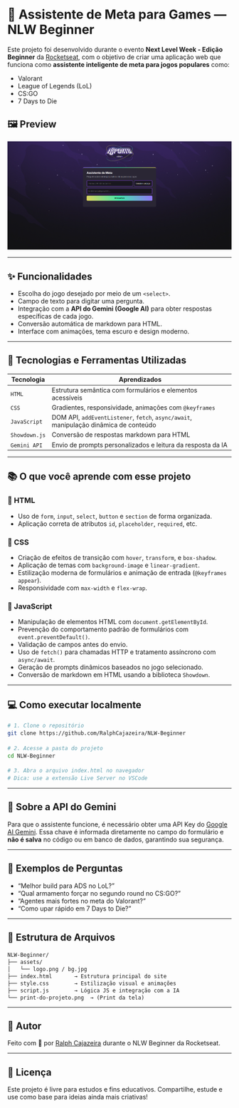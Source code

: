 # 🧠 Assistente de Meta para Games — NLW Beginner

Este projeto foi desenvolvido durante o evento **Next Level Week - Edição Beginner** da [Rocketseat](https://rocketseat.com.br), com o objetivo de criar uma aplicação web que funciona como **assistente inteligente de meta para jogos populares** como:

- Valorant
- League of Legends (LoL)
- CS:GO
- 7 Days to Die

## 🖼️ Preview

![Print do projeto](./print-do-projeto.png)

---

## ✨ Funcionalidades

- Escolha do jogo desejado por meio de um `<select>`.
- Campo de texto para digitar uma pergunta.
- Integração com a **API do Gemini (Google AI)** para obter respostas específicas de cada jogo.
- Conversão automática de markdown para HTML.
- Interface com animações, tema escuro e design moderno.

---

## 🚀 Tecnologias e Ferramentas Utilizadas

| Tecnologia    | Aprendizados                                                                          |
| ------------- | ------------------------------------------------------------------------------------- |
| `HTML`        | Estrutura semântica com formulários e elementos acessíveis                            |
| `CSS`         | Gradientes, responsividade, animações com `@keyframes`                                |
| `JavaScript`  | DOM API, `addEventListener`, `fetch`, `async/await`, manipulação dinâmica de conteúdo |
| `Showdown.js` | Conversão de respostas markdown para HTML                                             |
| `Gemini API`  | Envio de prompts personalizados e leitura da resposta da IA                           |

---

## 📚 O que você aprende com esse projeto

### 🔹 HTML

- Uso de `form`, `input`, `select`, `button` e `section` de forma organizada.
- Aplicação correta de atributos `id`, `placeholder`, `required`, etc.

### 🔹 CSS

- Criação de efeitos de transição com `hover`, `transform`, e `box-shadow`.
- Aplicação de temas com `background-image` e `linear-gradient`.
- Estilização moderna de formulários e animação de entrada (`@keyframes appear`).
- Responsividade com `max-width` e `flex-wrap`.

### 🔹 JavaScript

- Manipulação de elementos HTML com `document.getElementById`.
- Prevenção do comportamento padrão de formulários com `event.preventDefault()`.
- Validação de campos antes do envio.
- Uso de `fetch()` para chamadas HTTP e tratamento assíncrono com `async/await`.
- Geração de prompts dinâmicos baseados no jogo selecionado.
- Conversão de markdown em HTML usando a biblioteca `Showdown`.

---

## 💻 Como executar localmente

```bash
# 1. Clone o repositório
git clone https://github.com/RalphCajazeira/NLW-Beginner

# 2. Acesse a pasta do projeto
cd NLW-Beginner

# 3. Abra o arquivo index.html no navegador
# Dica: use a extensão Live Server no VSCode
````

---

## 🔑 Sobre a API do Gemini

Para que o assistente funcione, é necessário obter uma API Key do [Google AI Gemini](https://aistudio.google.com/app/apikey). Essa chave é informada diretamente no campo do formulário e **não é salva** no código ou em banco de dados, garantindo sua segurança.

---

## 🧪 Exemplos de Perguntas

* “Melhor build para ADS no LoL?”
* “Qual armamento forçar no segundo round no CS\:GO?”
* “Agentes mais fortes no meta do Valorant?”
* “Como upar rápido em 7 Days to Die?”

---

## 📁 Estrutura de Arquivos

```
NLW-Beginner/
├── assets/
│   └── logo.png / bg.jpg
├── index.html       → Estrutura principal do site
├── style.css        → Estilização visual e animações
├── script.js        → Lógica JS e integração com a IA
└── print-do-projeto.png  → (Print da tela)
```

---

## 🙋 Autor

Feito com 💜 por [Ralph Cajazeira](https://github.com/RalphCajazeira) durante o NLW Beginner da Rocketseat.

---

## 🧠 Licença

Este projeto é livre para estudos e fins educativos. Compartilhe, estude e use como base para ideias ainda mais criativas!
